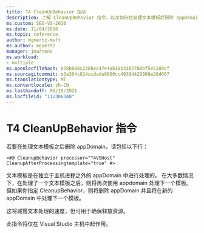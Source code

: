 ```yaml
---
title: T4 CleanUpBehavior 指令
description: 了解 CleanUpBehavior 指令，以及如何在处理文本模板后删除 appDomain。
ms.custom: SEO-VS-2020
ms.date: 11/04/2016
ms.topic: reference
author: mgoertz-msft
ms.author: mgoertz
manager: jmartens
ms.workload:
- multiple
ms.openlocfilehash: 078b688c238bea47e4ab38b3302708bf5e5189cf
ms.sourcegitcommit: e3a364c014ccdada0860cc4930d428808e20d667
ms.translationtype: MT
ms.contentlocale: zh-CN
ms.lasthandoff: 06/19/2021
ms.locfileid: "112386340"
---
```

# <a name="t4-cleanupbehavior-directive"></a>T4 CleanUpBehavior 指令

若要在处理文本模板之后删除 appDomain，请包括以下行：

```
<#@ CleanupBehavior processor="T4VSHost" CleanupAfterProcessingtemplate="true" #>
```

文本模板是在独立于主机进程之外的 appDomain 中进行处理的。 在大多数情况下，在处理了一个文本模板之后，则将再次使用 appdomain 处理下一个模板。 但如果你指定 CleanupBehavior，则将删除 appDomain 并且将在新的 appDomain 中处理下一个模板。

这将减慢文本处理的速度，但可用于确保释放资源。

此指令将仅在 Visual Studio 主机中起作用。
